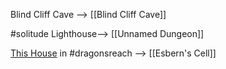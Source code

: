 Blind Cliff Cave --> [[Blind Cliff Cave]]

#solitude Lighthouse--> [[Unnamed Dungeon]]

[This House]([[dragonsreachHouse.png]]) in #dragonsreach --> [[Esbern's Cell]]
